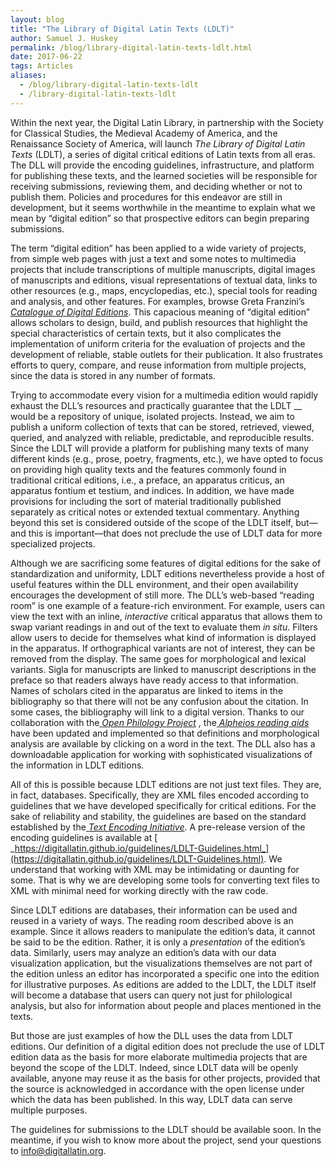 ```yaml
---
layout: blog
title: "The Library of Digital Latin Texts (LDLT)"
author: Samuel J. Huskey
permalink: /blog/library-digital-latin-texts-ldlt.html
date: 2017-06-22
tags: Articles
aliases:
  - /blog/library-digital-latin-texts-ldlt
  - /library-digital-latin-texts-ldlt
---
```


Within the next year, the Digital Latin Library, in partnership with the Society for Classical Studies, the Medieval Academy of America, and the Renaissance Society of America, will launch _The Library of Digital Latin Texts_ (LDLT), a series of digital critical editions of Latin texts from all eras. The DLL will provide the encoding guidelines, infrastructure, and platform for publishing these texts, and the learned societies will be responsible for receiving submissions, reviewing them, and deciding whether or not to publish them. Policies and procedures for this endeavor are still in development, but it seems worthwhile in the meantime to explain what we mean by “digital edition” so that prospective editors can begin preparing submissions.

The term “digital edition” has been applied to a wide variety of projects, from simple web pages with just a text and some notes to multimedia projects that include transcriptions of multiple manuscripts, digital images of manuscripts and editions, visual representations of textual data, links to other resources (e.g., maps, encyclopedias, etc.), special tools for reading and analysis, and other features. For examples, browse Greta Franzini’s[ _Catalogue of Digital Editions_](https://dig-ed-cat.acdh.oeaw.ac.at/). This capacious meaning of “digital edition” allows scholars to design, build, and publish resources that highlight the special characteristics of certain texts, but it also complicates the implementation of uniform criteria for the evaluation of projects and the development of reliable, stable outlets for their publication. It also frustrates efforts to query, compare, and reuse information from multiple projects, since the data is stored in any number of formats.

Trying to accommodate every vision for a multimedia edition would rapidly exhaust the DLL’s resources and practically guarantee that the LDLT \_\_ would be a repository of unique, isolated projects. Instead, we aim to publish a uniform collection of texts that can be stored, retrieved, viewed, queried, and analyzed with reliable, predictable, and reproducible results. Since the LDLT will provide a platform for publishing many texts of many different kinds (e.g., prose, poetry, fragments, etc.), we have opted to focus on providing high quality texts and the features commonly found in traditional critical editions, i.e., a preface, an apparatus criticus, an apparatus fontium et testium, and indices. In addition, we have made provisions for including the sort of material traditionally published separately as critical notes or extended textual commentary. Anything beyond this set is considered outside of the scope of the LDLT itself, but—and this is important—that does not preclude the use of LDLT data for more specialized projects.

Although we are sacrificing some features of digital editions for the sake of standardization and uniformity, LDLT editions nevertheless provide a host of useful features within the DLL environment, and their open availability encourages the development of still more. The DLL’s web-based “reading room” is one example of a feature-rich environment. For example, users can view the text with an inline, _interactive_ critical apparatus that allows them to swap variant readings in and out of the text to evaluate them _in situ_. Filters allow users to decide for themselves what kind of information is displayed in the apparatus. If orthographical variants are not of interest, they can be removed from the display. The same goes for morphological and lexical variants. Sigla for manuscripts are linked to manuscript descriptions in the preface so that readers always have ready access to that information. Names of scholars cited in the apparatus are linked to items in the bibliography so that there will not be any confusion about the citation. In some cases, the bibliography will link to a digital version. Thanks to our collaboration with the[ _Open Philology Project_](http://www.dh.uni-leipzig.de/wo/open-philology-project/) , the[ _Alpheios reading aids_](http://alpheios.net/) have been updated and implemented so that definitions and morphological analysis are available by clicking on a word in the text. The DLL also has a downloadable application for working with sophisticated visualizations of the information in LDLT editions.

All of this is possible because LDLT editions are not just text files. They are, in fact, databases. Specifically, they are XML files encoded according to guidelines that we have developed specifically for critical editions. For the sake of reliability and stability, the guidelines are based on the standard established by the[ _Text Encoding Initiative_](http://www.tei-c.org/index.xml). A pre-release version of the encoding guidelines is available at [ _https://digitallatin.github.io/guidelines/LDLT-Guidelines.html_](https://digitallatin.github.io/guidelines/LDLT-Guidelines.html). We understand that working with XML may be intimidating or daunting for some. That is why we are developing some tools for converting text files to XML with minimal need for working directly with the raw code.

Since LDLT editions are databases, their information can be used and reused in a variety of ways. The reading room described above is an example. Since it allows readers to manipulate the edition’s data, it cannot be said to be the edition. Rather, it is only a _presentation_ of the edition’s data. Similarly, users may analyze an edition’s data with our data visualization application, but the visualizations themselves are not part of the edition unless an editor has incorporated a specific one into the edition for illustrative purposes. As editions are added to the LDLT, the LDLT itself will become a database that users can query not just for philological analysis, but also for information about people and places mentioned in the texts.

But those are just examples of how the DLL uses the data from LDLT editions. Our definition of a digital edition does not preclude the use of LDLT edition data as the basis for more elaborate multimedia projects that are beyond the scope of the LDLT. Indeed, since LDLT data will be openly available, anyone may reuse it as the basis for other projects, provided that the source is acknowledged in accordance with the open license under which the data has been published. In this way, LDLT data can serve multiple purposes.

The guidelines for submissions to the LDLT should be available soon. In the meantime, if you wish to know more about the project, send your questions to [info@digitallatin.org](mailto:info@digitallatin.org?subject=Library%20of%20Digital%20Latin%20Texts).
